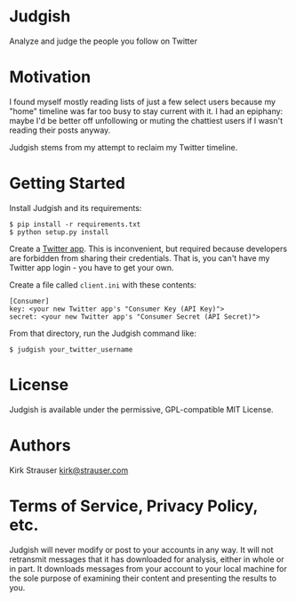 # Judgish

Analyze and judge the people you follow on Twitter

# Motivation

I found myself mostly reading lists of just a few select users because my
"home" timeline was far too busy to stay current with it. I had an epiphany:
maybe I'd be better off unfollowing or muting the chattiest users if I wasn't
reading their posts anyway.

Judgish stems from my attempt to reclaim my Twitter timeline.

# Getting Started

Install Judgish and its requirements:

    $ pip install -r requirements.txt
    $ python setup.py install

Create a [Twitter app](https://apps.twitter.com). This is
inconvenient, but required because developers are forbidden from
sharing their credentials. That is, you can't have my Twitter app
login - you have to get your own.

Create a file called `client.ini` with these contents:

    [Consumer]
    key: <your new Twitter app's "Consumer Key (API Key)">
    secret: <your new Twitter app's "Consumer Secret (API Secret)">

From that directory, run the Judgish command like:

    $ judgish your_twitter_username

# License

Judgish is available under the permissive, GPL-compatible MIT License.

# Authors

Kirk Strauser <kirk@strauser.com>

# Terms of Service, Privacy Policy, etc.

Judgish will never modify or post to your accounts in any way. It will not
retransmit messages that it has downloaded for analysis, either in whole or in
part. It downloads messages from your account to your local machine for the
sole purpose of examining their content and presenting the results to you.
